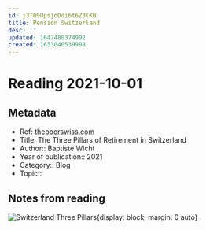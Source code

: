 ```yaml
---
id: j3T09UpsjoDdi6t6Z3lKB
title: Pension Switzerland
desc: ''
updated: 1647480374992
created: 1633040539998
---
```

# Reading 2021-10-01

## Metadata

- Ref: [thepoorswiss.com](https://thepoorswiss.com/three-pillars-retirement-switzerland/)
- Title: The Three Pillars of Retirement in Switzerland
- Author:: Baptiste Wicht
- Year of publication:: 2021
- Category:: Blog
- Topic:: 

## Notes from reading

![Switzerland Three Pillars](https://thepoorswiss.com/wp-content/uploads/2018/04/switzerland_three_pillars.png){display: block, margin: 0 auto}
